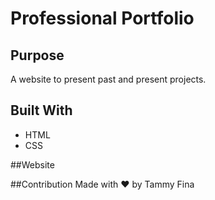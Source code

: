# Professional Portfolio

## Purpose
A website to present past and present projects.

## Built With
* HTML
* CSS

##Website

##Contribution
Made with ❤️ by Tammy Fina
